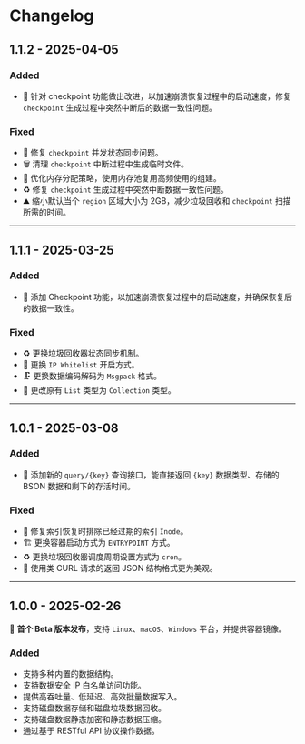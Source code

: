 # Changelog

## 1.1.2 - 2025-04-05

### Added

- 🎉 针对 checkpoint 功能做出改进，以加速崩溃恢复过程中的启动速度，修复 `checkpoint` 生成过程中突然中断后的数据一致性问题。

### Fixed
- 🚄 修复 `checkpoint` 并发状态同步问题。
- 🗑️ 清理 `checkpoint` 中断过程中生成临时文件。
- 🧲 优化内存分配策略，使用内存池复用高频使用的组建。
- ♻️ 修复 `checkpoint` 生成过程中突然中断数据一致性问题。
- ⛰️ 缩小默认当个 `region` 区域大小为 2GB，减少垃圾回收和 `checkpoint` 扫描所需的时间。

---


## 1.1.1 - 2025-03-25

### Added
- 🎉 添加 Checkpoint 功能，以加速崩溃恢复过程中的启动速度，并确保恢复后的数据一致性。

### Fixed
- ♻️ 更换垃圾回收器状态同步机制。
- 📄 更换 `IP Whitelist` 开启方式。
- 🗜️ 更换数据编码解码为 `Msgpack` 格式。
- 🫙 更改原有 `List` 类型为 `Collection` 类型。

---

## 1.0.1 - 2025-03-08

### Added
- 🎉 添加新的 `query/{key}` 查询接口，能直接返回 `{key}` 数据类型、存储的 BSON 数据和剩下的存活时间。

### Fixed
- 🐛 修复索引恢复时排除已经过期的索引 `Inode`。
- 🏗️ 更换容器启动方式为 `ENTRYPOINT` 方式。
- ♻️ 更换垃圾回收器调度周期设置方式为 `cron`。
- 📜 使用类 CURL 请求的返回 JSON 结构格式更为美观。

---

## 1.0.0 - 2025-02-26

🎉 **首个 Beta 版本发布**，支持 `Linux`、`macOS`、`Windows` 平台，并提供容器镜像。

### Added
- 支持多种内置的数据结构。
- 支持数据安全 IP 白名单访问功能。
- 提供高吞吐量、低延迟、高效批量数据写入。
- 支持磁盘数据存储和磁盘垃圾数据回收。
- 支持磁盘数据静态加密和静态数据压缩。
- 通过基于 RESTful API 协议操作数据。
